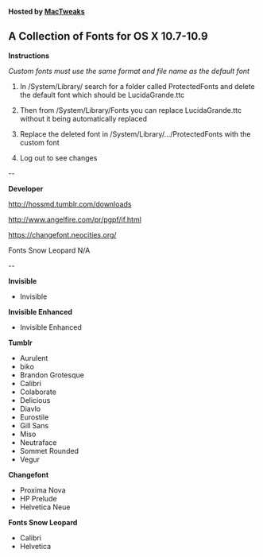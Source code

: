 **Hosted by [MacTweaks](http://www.mactweaks.net)**

## A Collection of Fonts for OS X 10.7-10.9 

**Instructions**

*Custom fonts must use the same format and file name as the default font*

1. In /System/Library/ search for a folder called ProtectedFonts and delete the default font which should be LucidaGrande.ttc

2. Then from /System/Library/Fonts you can replace LucidaGrande.ttc without it being automatically replaced

3. Replace the deleted font in /System/Library/.../ProtectedFonts with the custom font

4. Log out to see changes

--

**Developer**

http://hossmd.tumblr.com/downloads

http://www.angelfire.com/pr/pgpf/if.html

https://changefont.neocities.org/

Fonts Snow Leopard N/A

--

**Invisible**

* Invisible

**Invisible Enhanced**

* Invisible Enhanced

**Tumblr**

* Aurulent
* biko
* Brandon Grotesque
* Calibri
* Colaborate
* Delicious
* Diavlo
* Eurostile
* Gill Sans
* Miso
* Neutraface
* Sommet Rounded
* Vegur

**Changefont**

* Proxima Nova
* HP Prelude
* Helvetica Neue

**Fonts Snow Leopard**

* Calibri
* Helvetica
